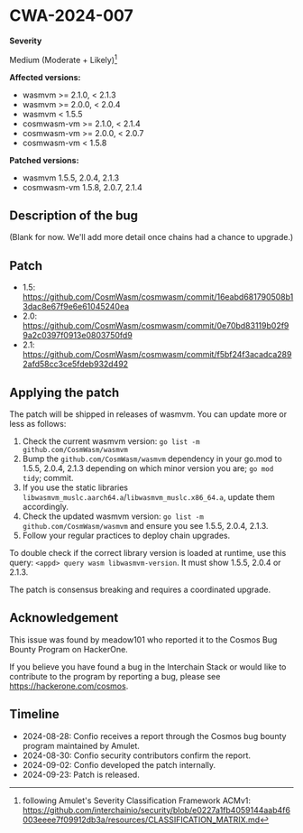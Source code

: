 # CWA-2024-007

**Severity**

Medium (Moderate + Likely)[^1]

**Affected versions:**

- wasmvm >= 2.1.0, < 2.1.3
- wasmvm >= 2.0.0, < 2.0.4
- wasmvm < 1.5.5
- cosmwasm-vm >= 2.1.0, < 2.1.4
- cosmwasm-vm >= 2.0.0, < 2.0.7
- cosmwasm-vm < 1.5.8

**Patched versions:**

- wasmvm 1.5.5, 2.0.4, 2.1.3
- cosmwasm-vm 1.5.8, 2.0.7, 2.1.4

## Description of the bug

(Blank for now. We'll add more detail once chains had a chance to upgrade.)

## Patch

- 1.5: https://github.com/CosmWasm/cosmwasm/commit/16eabd681790508b13dac8e67f9e6e61045240ea
- 2.0: https://github.com/CosmWasm/cosmwasm/commit/0e70bd83119b02f99a2c0397f0913e0803750fd9
- 2.1: https://github.com/CosmWasm/cosmwasm/commit/f5bf24f3acadca2892afd58cc3ce5fdeb932d492

## Applying the patch

The patch will be shipped in releases of wasmvm. You can update more or less as follows:

1. Check the current wasmvm version: `go list -m github.com/CosmWasm/wasmvm`
2. Bump the `github.com/CosmWasm/wasmvm` dependency in your go.mod to 1.5.5, 2.0.4, 2.1.3 depending on which minor version you are; `go mod tidy`; commit.
3. If you use the static libraries `libwasmvm_muslc.aarch64.a`/`libwasmvm_muslc.x86_64.a`, update them accordingly.
4. Check the updated wasmvm version: `go list -m github.com/CosmWasm/wasmvm` and ensure you see 1.5.5, 2.0.4, 2.1.3.
5. Follow your regular practices to deploy chain upgrades.

To double check if the correct library version is loaded at runtime, use this query:
`<appd> query wasm libwasmvm-version`. It must show 1.5.5, 2.0.4 or 2.1.3.

The patch is consensus breaking and requires a coordinated upgrade.

## Acknowledgement

This issue was found by meadow101 who reported it to the Cosmos Bug Bounty Program on HackerOne.

If you believe you have found a bug in the Interchain Stack or would like to contribute to the
program by reporting a bug, please see <https://hackerone.com/cosmos>.

## Timeline

- 2024-08-28: Confio receives a report through the Cosmos bug bounty program maintained by Amulet.
- 2024-08-30: Confio security contributors confirm the report.
- 2024-09-02: Confio developed the patch internally.
- 2024-09-23: Patch is released.

[^1]: following Amulet's Severity Classification Framework ACMv1: https://github.com/interchainio/security/blob/e0227a1fb4059144aab4f6003eeee7f09912db3a/resources/CLASSIFICATION_MATRIX.md
